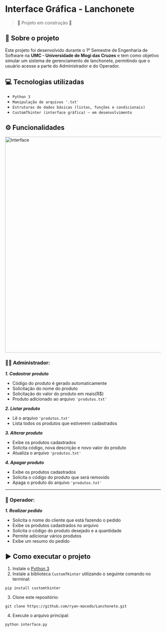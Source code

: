 # Interface Gráfica - Lanchonete

> :construction: Projeto em construção :construction:

## 📌 Sobre o projeto
Este projeto foi desenvolvido durante o 1º Semestre de Engenharia de Software na **UMC - Universidade de Mogi das Cruzes** e tem como objetivo simular um sistema de gerenciamento de lanchonete, 
permitindo que o usuário acesse a parte do Administrador e do Operador.

## 💻 Tecnologias utilizadas
- `Python 3`
- `Manipulação de arquivos '.txt'`
- `Estruturas de dados básicas (listas, funções e condicionais)`
- `CustomTkinter (interface gráfica) – em desenvolvimento`

## ⚙️ Funcionalidades

<img src="https://github.com/user-attachments/assets/02563cca-88d0-4475-bd5a-8301e2feb29e" width=700 alt="Interface">

### 👨‍💼 Administrador:

***1. Cadastrar produto***  
  * Código do produto é gerado automaticamente
  * Solicitação do nome do produto
  * Solicitação do valor do produto em reais(R$)
  * Produto adicionado ao arquivo `'produtos.txt'`

***2. Listar produto***
   * Lê o arquivo `'produtos.txt'`
   * Lista todos os produtos que estiverem cadastrados  
     
***3. Alterar produto***
   * Exibe os produtos cadastrados
   * Solicita código, nova descrição e novo valor do produto
   * Atualiza o arquivo `'produtos.txt'`
     
***4. Apagar produto***
   * Exibe os produtos cadastrados
   * Solicita o código do produto que será removido
   * Apaga o produto do arquivo `'produtos.txt'`

---

### 🛒 Operador:

***1. Realizar pedido***
* Solicita o nome do cliente que está fazendo o pedido
* Exibe os produtos cadastrados no arquivo
* Solicita o código do produto desejado e a quantidade
* Permite adicionar vários produtos
* Exibe um resumo do pedido

## ▶️ Como executar o projeto
1. Instale o [Python 3](https://www.python.org/downloads/)
2. Instale a biblioteca `CustomTKinter` utilizando o seguinte comando no terminal:
```
pip install customtkinter
```
3. Clone este repositório:
```
git clone https://github.com/ryan-macedo/Lanchonete.git
```
4. Execute o arquivo principal:
```
python interface.py
```
